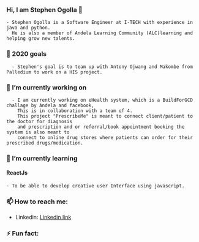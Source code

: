 ### Hi, I am Stephen Ogolla 👋
    - Stephen Ogolla is a Software Engineer at I-TECH with experience in java and python. 
      He is also a member of Andela Learning Community (ALC)learning and helping grow new talents.
### 🎯 2020 goals
      - Stephen's goal is to team up with Antony Ojwang and Makombe from Palledium to work on a HIS project.

### 🔭 I’m currently working on 
      - I am currently working on eHealth system, which is a BuildForGCD challage by Andela and facebook, 
        This is in collaboration with a team of 4.
        This project "PrescribeMe" is meant to connect client/patient to the doctor for diagnosis 
        and prescription and or referral/book appointment booking the system is also meant to 
        connect to online drug stores where patients can order for their prescribed drugs/medication.

 ### 🌱 I’m currently learning 
 #### ReactJs
    - To be able to develop creative user Interface using javascript. 

### 📫 How to reach me:
* Linkedin: [Linkedin link](https://www.linkedin.com/in/stephen-ogolla-78471790)

 ### ⚡ Fun fact: 

